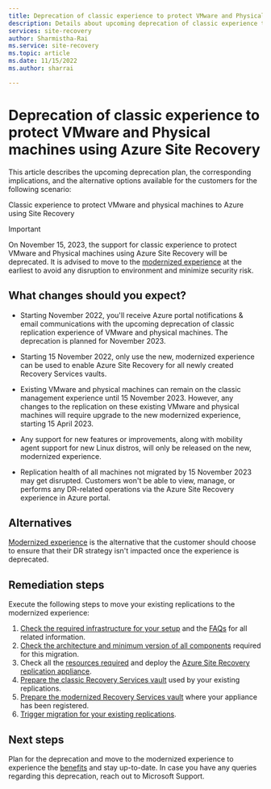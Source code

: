 ```yaml
---
title: Deprecation of classic experience to protect VMware and Physical machines using Azure Site Recovery | Microsoft Docs
description: Details about upcoming deprecation of classic experience to protect VMware and Physical machines to Azure and alternate options
services: site-recovery
author: Sharmistha-Rai
ms.service: site-recovery
ms.topic: article
ms.date: 11/15/2022
ms.author: sharrai 

---
```

# Deprecation of classic experience to protect VMware and Physical machines using Azure Site Recovery 

This article describes the upcoming deprecation plan, the corresponding implications, and the alternative options available for the customers for the following scenario:

Classic experience to protect VMware and physical machines to Azure using Site Recovery

> [!IMPORTANT]
> On November 15, 2023, the support for classic experience to protect VMware and Physical machines using Azure Site Recovery will be deprecated. It is advised to move to the [modernized experience](how-to-move-from-classic-to-modernized-vmware-disaster-recovery.md) at the earliest to avoid any disruption to environment and minimize security risk. 

## What changes should you expect?

- Starting November 2022, you'll receive Azure portal notifications & email communications with the upcoming deprecation of classic replication experience of VMware and physical machines. The deprecation is planned for November 2023.

- Starting 15 November 2022, only use the new, modernized experience can be used to enable Azure Site Recovery for all newly created Recovery Services vaults.

- Existing VMware and physical machines can remain on the classic management experience until 15 November 2023. However, any changes to the replication on these existing VMware and physical machines will require upgrade to the new modernized experience, starting 15 April 2023. 

- Any support for new features or improvements, along with mobility agent support for new Linux distros, will only be released on the new, modernized experience.

- Replication health of all machines not migrated by 15 November 2023 may get disrupted. Customers won't be able to view, manage, or performs any DR-related operations via the Azure Site Recovery experience in Azure portal. 
 
## Alternatives 

[Modernized experience](vmware-azure-architecture-modernized.md) is the alternative that the customer should choose to ensure that their DR strategy isn't impacted once the experience is deprecated. 

## Remediation steps

Execute the following steps to move your existing replications to the modernized experience:

1. [Check the required infrastructure for your setup](move-from-classic-to-modernized-vmware-disaster-recovery.md#how-to-define-required-infrastructure) and the [FAQs](move-from-classic-to-modernized-vmware-disaster-recovery.md#faqs) for all related information.
2. [Check the architecture and minimum version of all components](move-from-classic-to-modernized-vmware-disaster-recovery.md#architecture) required for this migration.
3. Check all the [resources required](move-from-classic-to-modernized-vmware-disaster-recovery.md#required-infrastructure) and deploy the [Azure Site Recovery replication appliance](deploy-vmware-azure-replication-appliance-modernized.md).  
4. [Prepare the classic Recovery Services vault](move-from-classic-to-modernized-vmware-disaster-recovery.md#prepare-classic-recovery-services-vault) used by your existing replications.
5. [Prepare the modernized Recovery Services vault](move-from-classic-to-modernized-vmware-disaster-recovery.md#prepare-modernized-recovery-services-vault) where your appliance has been registered.
6. [Trigger migration for your existing replications](how-to-move-from-classic-to-modernized-vmware-disaster-recovery.md).

## Next steps
Plan for the deprecation and move to the modernized experience to experience the [benefits](move-from-classic-to-modernized-vmware-disaster-recovery.md#why-should-i-migrate-my-machines-to-the-modernized-architecture) and stay up-to-date. In case you have any queries regarding this deprecation, reach out to Microsoft Support.

